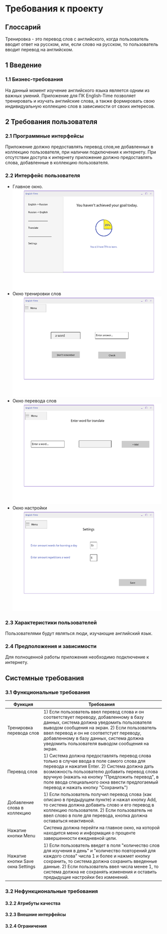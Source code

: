 ﻿# Требования к проекту

## Глоссарий
Тренировка - это перевод слов с английского, когда пользователь вводит  ответ на русском, или, если слово на русском, то пользователь вводит перевод на английском. 

## 1 Введение

### 1.1 Бизнес-требования
На данный момент изучение английского языка является одним из важных умений. Приложение для ПК English-Time позволяет тренировать и изучать английские слова, а также формировать свою индивидуальную коллекцию слов в зависимости от своих интересов.

## 2 Требования пользователя

### 2.1 Программные интерфейсы
Приложение должно предоставлять перевод слов,не добавленных в коллекцию пользователя, при наличии подключения к интернету. При отсутствии доступа к интернету приложение должно предоставлять слова, добавленные в коллекцию пользователя.  

### 2.2 Интерфейс пользователя

 - Главное окно. 
 ![alt-текст](https://github.com/IrynaSkiba/English-Time/blob/master/Documentation/Mockups/%D0%B3%D0%BB%D0%B0%D0%B2%D0%BD%D0%BE%D0%B5%20%D0%BE%D0%BA%D0%BD%D0%BE.png)
 - Окно тренировки слов
 ![alt-текст](https://github.com/IrynaSkiba/English-Time/blob/master/Documentation/Mockups/%D1%82%D1%80%D0%B5%D0%BD%D0%B8%D1%80%D0%BE%D0%B2%D0%BA%D0%B0.png)
 - Окно перевода слов
 ![alt-текст](https://github.com/IrynaSkiba/English-Time/blob/master/Documentation/Mockups/%D0%BF%D0%B5%D1%80%D0%B5%D0%B2%D0%BE%D0%B4.png)
 - Окно настройки
 ![alt-текст](https://github.com/IrynaSkiba/English-Time/blob/master/Documentation/Mockups/%D0%BD%D0%B0%D1%81%D1%82%D1%80%D0%BE%D0%B9%D0%BA%D0%B8.png)
 
### 2.3 Характеристики пользователей
Пользователями будут являться люди, изучающие английский язык.

### 2.4 Предположения и зависимости
Для полноценной работы приложения необходимо подключение к интернету.
 
## Системные требования

### 3.1 Функциональные требования

|Функция  |  Требования|
|--|--|
| Тренировка перевода слов|1) Если пользователь ввел перевод слова и он соответствует переводу, добавленному в базу данных, система должна уведомить пользователя выводом сообщения на экран. 2) Если пользователь ввел перевод и он не соответстует переводу, добавленному в базу данных, система должна уведомить пользователя выводом сообщения на экран.|
 |Перевод слов |1) Система должна предоставлять перевод слова только в случае ввода в поле самого слова для перевода и нажатия Enter. 2) Система должна дать возможность пользователю добавить перевод слова вручную (нажать на кнопку "Предложить перевод", в поле ввода специального окна ввести предлогаемый перевод и нажать кнопку "Сохранить")|
 | Добавление слова в коллекцию|1) Если пользователь получил перевод слова (как описано в предыдущем пункте) и нажал кнопку Add, то система должна добавить слово и его перевод в коллекцию пользователя. 2) Если пользователь не ввел слово в поле для перевода, кнопка должна оставаться неактивной.|
 |Нажатие кнопки Menu|Система должна перейти на главное окно, на которой находится меню и информация о проценте завершенности ежедневной цели. |
 |Нажатие кнопки Save окна Settings|1) Если пользователь введет в поля "количество слов для изучения в день" и "количество повторений для каждого слова" числа 1 и более и нажмет кнопку сохранить, то система должна сохранить введенные данные. 2) Если пользователь ввел числа менее 1, то система должна не сохранять изменения и оставить предыдущие настройки без изменений.|
 
### 3.2 Нефункциональные требования
#### 3.2.2 Атрибуты качества

#### 3.2.3 Внешние интерфейсы

#### 3.2.4 Ограничения
